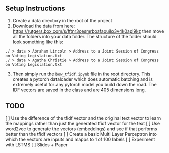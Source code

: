 ## Setup Instructions

1. Create a data directory in the root of the project
2. Download the data from here: https://rutgers.box.com/s/fftnr3cesmrboafaouilo3v4k0api9kz then move all the folders into your data folder. The structure of the folder should look something like this:
```
./ > data > Abraham Lincoln > Address to a Joint Session of Congress on Voting Legislation.txt
./ > data > Agatha Christie > Address to a Joint Session of Congress on Voting Legislation.txt
```
3. Then simply run the `bow_tfidf.ipynb` file in the root directory. This creates a pytorch dataloader which does automatic batching and is extremely useful for any pytorch model you build down the road. The IDF vectors are saved in the class and are 405 dimensions long.

## TODO
[ ] Use the difference of the tfidf vector and the original text vector to learn the mappings rather than just the generated tfidf vector for the text
[ ] Use word2vec to generate the vectors (embeddings) and see if that performs better than the tfidf vectors
[ ] Create a basic Multi Layer Perceptron into which the vectors are inputs and mapps to 1 of 100 labels
[ ] Experiment with LSTMS
[ ] Slides + Paper